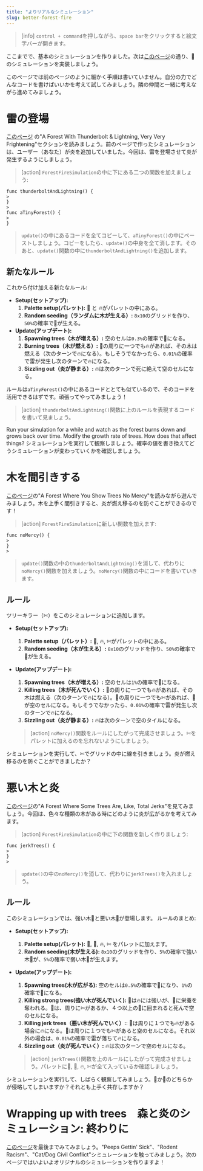 ```yaml
---
title: "よりリアルなシミュレーション"
slug: better-forest-fire
---
```


> [info]
> `control + command`を押しながら、`space bar`をクリックすると絵文字バーが開きます。

ここまでで、基本のシミュレーションを作りました。次は[このページ](http://ncase.me/simulating/)の通り、🌲のシミュレーションを実装しましょう。

このページでは前のページのように細かく手順は書いていません。自分の力でどんなコードを書けばいいかを考えて試してみましょう。隣の仲間と一緒に考えながら進めてみましょう。

# 雷の登場

[このページ](http://ncase.me/simulating/) の"A Forest With Thunderbolt & Lightning, Very Very Frightening"セクションを読みましょう。前のページで作ったシミュレーションは、ユーザー（あなた）が炎を追加していました。今回は、雷を登場させて炎が発生するようにしましょう。

> [action]
> `ForestFireSimulation`の中に下にある二つの関数を加えましょう:
>
```
func thunderboltAndLightning() {
>
}
>
func aTinyForest() {
>
}
```
>
> `update()`の中にあるコードを全てコピーして、`aTinyForest()`の中にペーストしましょう。コピーをしたら、`update()`の中身を全て消します。そのあと、`update()`関数の中に`thunderboltAndLightning()`を追加します。

## 新たなルール

これから付け加える新たなルール:

- **Setup(セットアップ):**
  1. **Palette setup(パレット):** 🌲 と 🔥がパレットの中にある。
  1. **Random seeding（ランダムに木が生える）:** `8x10`のグリッドを作り、`50%`の確率で🌲が生える。
- **Update(アップデート):**
  1. **Spawning trees（木が増える）:** 空のセルは`0.3%`の確率で🌲になる。
  1. **Burning trees（木が燃える）:** 🌲の周りに一つでも🔥があれば、その木は燃える（次のターンで🔥になる）。もしそうでなかったら、`0.01%`の確率で雷が発生し次のターンで🔥になる。
  1. **Sizzling out（炎が静まる）:** 🔥は次のターンで死に絶えて空のセルになる。

ルールは`aTinyForest()`の中にあるコードととても似ているので、そのコードを活用できるはずです。頑張ってやってみましょう！

> [action]
> `thunderboltAndLightning()`関数に上のルールを表現するコードを書いて見ましょう。

Run your simulation for a while and watch as the forest burns down and grows back over time. Modify the growth rate of trees. How does that affect things?
シミュレーションを実行して観察しましょう。確率の値を書き換えてどうシミュレーションが変わっていくかを確認しましょう。

# 木を間引きする

[このページ](http://ncase.me/simulating/)の"A Forest Where You Show Trees No Mercy"を読みながら遊んでみましょう。木を上手く間引きすると、炎が燃え移るのを防ぐことができるのです！

> [action]
> `ForestFireSimulation`に新しい関数を加えます:
>
```
func noMercy() {
>
}
>
```
>
> `update()`関数の中の`thunderboltAndLightning()`を消して、代わりに`noMercy()`関数を加えましょう。`noMercy()`関数の中にコードを書いていきます。

## ルール

ツリーキラー（✄）をこのシミュレーションに追加します。

- **Setup(セットアップ):**
  1. **Palette setup（パレット）:** 🌲, 🔥, ✄がパレットの中にある。
  1. **Random seeding（木が生える）:** `8x10`のグリッドを作り、`50%`の確率で🌲が生える。
- **Update(アップデート):**
  1. **Spawning trees（木が増える）:** 空のセルは`1%`の確率で🌲になる。
  1. **Killing trees（木が死んでいく）:** 🌲の周りに一つでも🔥があれば、その木は燃える（次のターンで🔥になる）。🌲の周りに一つでも✄があれば、🌲が空のセルになる。もしそうでなかったら、`0.01%`の確率で雷が発生し次のターンで🔥になる。
  1. **Sizzling out（炎が静まる）:** 🔥は次のターンで空のタイルになる。

  > [action]
  > `noMercy()`関数をルールにしたがって完成させましょう。✄をパレットに加えるのを忘れないようにしましょう。

シミュレーションを実行して、✄でグリッドの中に線を引きましょう。炎が燃え移るのを防ぐことができましたか？

# 悪い木と炎

[このページ](http://ncase.me/simulating/)の"A Forest Where Some Trees Are, Like, Total Jerks"を見てみましょう。今回は、色々な種類の木がある時にどのように炎が広がるかを考えてみます。

> [action]
> `ForestFireSimulation`の中に下の関数を新しく作りましょう:
>
```
func jerkTrees() {
>
}
>
```
>
>`update()`の中の`noMercy()`を消して、代わりに`jerkTrees()`を入れましょう。

## ルール

このシミュレーションでは、強い木🌳と悪い木🌱が登場します。
ルールのまとめ:

- **Setup(セットアップ):**
  1. **Palette setup(パレット):** 🌳, 🌱, 🔥, ✄ をパレットに加えます。
  1. **Random seeding(木が生える):** `8x10`のグリッドを作り、`5%`の確率で強い木🌳が、`5%`の確率で弱い木🌱が生えます。
- **Update(アップデート):**
  1. **Spawning trees(木が広がる):** 空のセルは`0.5%`の確率で🌳になり、`1%`の確率で🌱になる。
  1. **Killing strong trees(強い木が死んでいく):** 🌳は🔥には強いが、🌱に栄養を奪われる。🌳は、周りに✄があるか、４つ以上の🌱に囲まれると死んで空のセルになる。
  1. **Killing jerk trees（悪い木が死んでいく）:**: 🌱は周りに１つでも🔥がある場合に🔥になる。🌱は周りに１つでも✄があると空のセルになる。それ以外の場合は、`0.01%`の確率で雷が落ちて🔥になる。
  1. **Sizzling out（炎が死んでいく）:** 🔥は次のターンで空のセルになる。

  > [action]
  > `jerkTrees()`関数を上のルールにしたがって完成させましょう。パレットに🌳, 🌱, 🔥, ✄が全て入っているか確認しましょう。

シミュレーションを実行して、しばらく観察してみましょう。🌳か🌱のどちらかが侵略してしまいますか？それとも上手く共存しますか？

# Wrapping up with trees　森と炎のシミュレーション: 終わりに

[このページ](http://ncase.me/simulating/)を最後までみてみましょう。"Peeps Gettin' Sick"、"Rodent Racism"、"Cat/Dog Civil Conflict"シミュレーションを触ってみましょう。次のページではいよいよオリジナルのシミュレーションを作りますよ！
